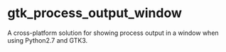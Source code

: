 # gtk_process_output_window
A cross-platform solution for showing process output in a window when using Python2.7 and GTK3.
